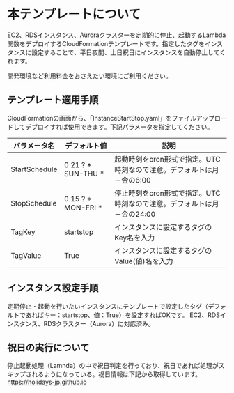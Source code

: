 # 本テンプレートについて

EC2、RDSインスタンス、Auroraクラスターを定期的に停止、起動するLambda関数をデプロイするCloudFormationテンプレートです。指定したタグをインスタンスに設定することで、平日夜間、土日祝日にインスタンスを自動停止してくれます。

開発環境など利用料金をおさえたい環境にご利用ください。

## テンプレート適用手順

CloudFormationの画面から、「InstanceStartStop.yaml」をファイルアップロードしてデプロイすれば使用できます。下記パラメータを指定してください。

| パラメータ名 | デフォルト値 | 説明 |
| ------------- | ------------- | ------------- |
| StartSchedule | 0 21 ? * SUN-THU * | 起動時刻をcron形式で指定。UTC時刻なので注意。デフォルトは月－金の6:00 |
| StopSchedule | 0 15 ? * MON-FRI * | 停止時刻をcron形式で指定。UTC時刻なので注意。デフォルトは月－金の24:00 |
| TagKey | startstop | インスタンスに設定するタグのKey名を入力 |
| TagValue | True | インスタンスに設定するタグのValue(値)名を入力 |

## インスタンス設定手順

定期停止・起動を行いたいインスタンスにテンプレートで設定したタグ（デフォルトであればキー：startstop、値：True）を設定すればOKです。
EC2、RDSインスタンス、RDSクラスター（Aurora）に対応済み。


## 祝日の実行について

停止起動処理（Lamnda）の中で祝日判定を行っており、祝日であれば処理がスキップされるようになっている。祝日情報は下記から取得しています。
https://holidays-jp.github.io

